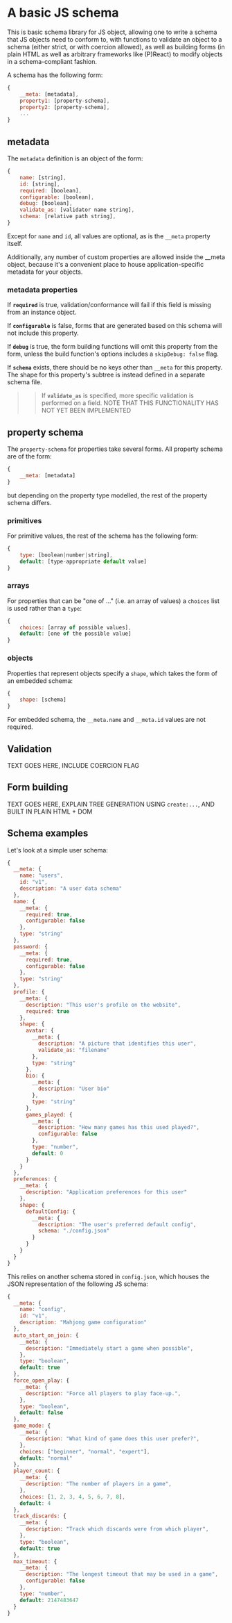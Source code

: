 # A basic JS schema

This is basic schema library for JS object, allowing one to write a schema that JS objects need to conform to, with functions to validate an object to a schema (either strict, or with coercion allowed), as well as building forms (in plain HTML as well as arbitrary frameworks like (P)React) to modify objects in a schema-compliant fashion.

A schema has the following form:

```js
{
    __meta: [metadata],
    property1: [property-schema],
    property2: [property-schema],
    ...
}
```

## metadata

The `metadata` definition is an object of the form:

```js
{
    name: [string],
    id: [string],
    required: [boolean],
    configurable: [boolean],
    debug: [boolean],
    validate_as: [validator name string],
    schema: [relative path string],
}
```
Except for `name` and `id`, all values are optional, as is the `__meta` property itself.

Additionally, any number of custom properties are allowed inside the __meta object, because it's a convenient place to house application-specific metadata for your objects.

### metadata properties

If **`required`** is true, validation/conformance will fail if this field is missing from an instance object.

If **`configurable`** is false, forms that are generated based on this schema will not include this property.

If **`debug`** is true, the form building functions will omit this property from the form, unless the build function's options includes a `skipDebug: false` flag.

If **`schema`** exists, there should be no keys other than `__meta` for this property. The shape for this property's subtree is instead defined in a separate schema file.


>> If **`validate_as`** is specified, more specific validation is performed on a field.
>> NOTE THAT THIS FUNCTIONALITY HAS NOT YET BEEN IMPLEMENTED


## property schema

The `property-schema` for properties take several forms. All property schema are of the form:

```js
{
    __meta: [metadata]
}
```

but depending on the property type modelled, the rest of the property schema differs.

### primitives

For primitive values, the rest of the schema has the following form:

```js
{
    type: [boolean|number|string],
    default: [type-appropriate default value]
}
```

### arrays

For properties that can be "one of ..." (i.e. an array of values) a `choices` list is used rather than a `type`:

```js
{
    choices: [array of possible values],
    default: [one of the possible value]
}
```

### objects

Properties that represent objects specify a `shape`, which takes the form of an embedded schema:

```js
{
    shape: [schema]
}
```
For embedded schema, the `__meta.name` and `__meta.id` values are not required.

## Validation

TEXT GOES HERE, INCLUDE COERCION FLAG

## Form building

TEXT GOES HERE, EXPLAIN TREE GENERATION USING `create:...`, AND BUILT IN PLAIN HTML + DOM


## Schema examples

Let's look at a simple user schema:

```js
{
  __meta: {
    name: "users",
    id: "v1",
    description: "A user data schema"
  },
  name: {
    __meta: {
      required: true,
      configurable: false
    },
    type: "string"
  },
  password: {
    __meta: {
      required: true,
      configurable: false
    },
    type: "string"
  },
  profile: {
    __meta: {
      description: "This user's profile on the website",
      required: true
    },
    shape: {
      avatar: {
        __meta: {
          description: "A picture that identifies this user",
          validate_as: "filename"
        },
        type: "string"
      },
      bio: {
        __meta: {
          description: "User bio"
        },
        type: "string"
      },
      games_played: {
        __meta: {
          description: "How many games has this used played?",
          configurable: false
        },
        type: "number",
        default: 0
      }
    }
  },
  preferences: {
    __meta: {
      description: "Application preferences for this user"
    },
    shape: {
      defaultConfig: {
        __meta: {
          description: "The user's preferred default config",
          schema: "./config.json"
        }
      }
    }
  }
}
```

This relies on another schema stored in `config.json`, which houses the JSON representation of the following JS schema:

```js
{
  __meta: {
    name: "config",
    id: "v1",
    description: "Mahjong game configuration"
  },
  auto_start_on_join: {
    __meta: {
      description: "Immediately start a game when possible",
    },
    type: "boolean",
    default: true
  },
  force_open_play: {
    __meta: {
      description: "Force all players to play face-up.",
    },
    type: "boolean",
    default: false
  },
  game_mode: {
    __meta: {
      description: "What kind of game does this user prefer?",
    },
    choices: ["beginner", "normal", "expert"],
    default: "normal"
  },
  player_count: {
    __meta: {
      description: "The number of players in a game",
    },
    choices: [1, 2, 3, 4, 5, 6, 7, 8],
    default: 4
  },
  track_discards: {
    __meta: {
      description: "Track which discards were from which player",
    },
    type: "boolean",
    default: true
  },
  max_timeout: {
    __meta: {
      description: "The longest timeout that may be used in a game",
      configurable: false
    },
    type: "number",
    default: 2147483647
  }
}

```